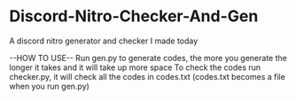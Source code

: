 # Discord-Nitro-Checker-And-Gen
A discord nitro generator and checker I made today

--HOW TO USE--
Run gen.py to generate codes, the more you generate the longer it takes and it will take up more space
To check the codes run checker.py, it will check all the codes in codes.txt (codes.txt becomes a file when you run gen.py)
